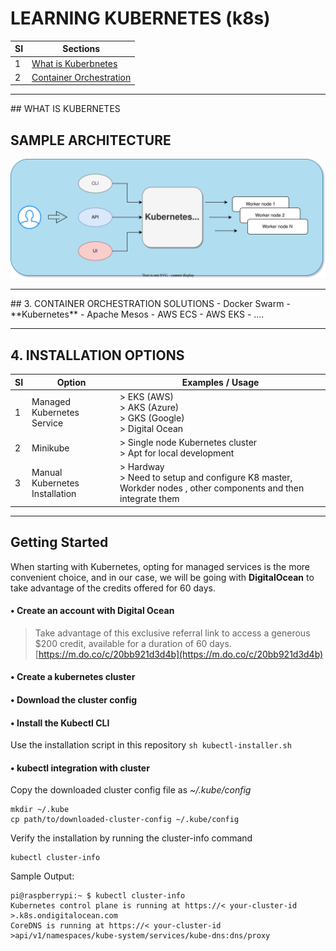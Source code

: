 # LEARNING KUBERNETES (k8s) 


| SI | Sections |
| ------ | ------ |
| 1 | [What is Kuberbnetes](#what-is-kubernetes) |
| 2 | [Container Orchestration](#container-orchestration) |



<hr>
## WHAT IS KUBERNETES


## SAMPLE ARCHITECTURE 
![Kubernetes](resources/images/kubernetes-architecture.svg?raw=true "Kubernetes Architecture")

<hr>
## 3. CONTAINER ORCHESTRATION SOLUTIONS
- Docker Swarm
- **Kubernetes**
- Apache Mesos
- AWS ECS
- AWS EKS 
- ....

<hr>

## 4. INSTALLATION OPTIONS
| SI | Option | Examples / Usage |
| -- | ------ | ------ |
| 1 |Managed Kubernetes Service| > EKS (AWS)<br> > AKS (Azure)<br> > GKS (Google)<br> > Digital Ocean|
| 2 |Minikube| > Single node Kubernetes cluster<br> > Apt for local development|
| 3 |Manual Kubernetes Installation| > Hardway <br> > Need to setup and configure K8 master, Workder nodes , other components and then integrate them |

<hr>

## Getting Started
When starting with Kubernetes, opting for managed services is the more convenient choice, and in our case, we will be going with **DigitalOcean** to take advantage of the credits offered for 60 days.

#### • Create an account with Digital Ocean

> Take advantage of this exclusive referral link to access a generous $200 credit, available for a duration of 60 days.
[https://m.do.co/c/20bb921d3d4b](https://m.do.co/c/20bb921d3d4b)

#### • Create a kubernetes cluster

#### • Download the cluster config

#### • Install the Kubectl CLI 
Use the installation script in this repository
        ``` sh kubectl-installer.sh ```

#### • kubectl integration with cluster
Copy the downloaded cluster config file as _~/.kube/config_
```
mkdir ~/.kube
cp path/to/downloaded-cluster-config ~/.kube/config
```
Verify the installation by running the cluster-info command
``` 
kubectl cluster-info
```

Sample Output:
```
pi@raspberrypi:~ $ kubectl cluster-info
Kubernetes control plane is running at https://< your-cluster-id >.k8s.ondigitalocean.com
CoreDNS is running at https://< your-cluster-id >api/v1/namespaces/kube-system/services/kube-dns:dns/proxy
```
